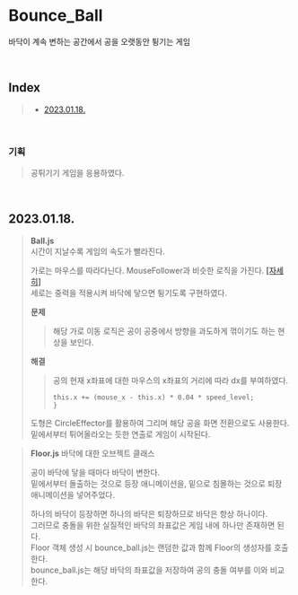 # Bounce_Ball

바닥이 계속 변하는 공간에서 공을 오랫동안 튕기는 게임

<br/>

## Index

> - [2023.01.18.](#20230118)

<br/>

### 기획

> 공튀기기 게임을 응용하였다.  

<br/>

## 2023.01.18.

> **Ball.js**  
> 시간이 지날수록 게임의 속도가 빨라진다.  
> 
> 가로는 마우스를 따라다닌다. MouseFollower과 비슷한 로직을 가진다. [[자세히]](./essential.md#20230110)  
> 세로는 중력을 적용시켜 바닥에 닿으면 튕기도록 구현하였다.  
>
> **문제**
> > 해당 가로 이동 로직은 공이 공중에서 방향을 과도하게 꺾이기도 하는 현상을 보인다.  
> 
> **해결**
> > 공의 현재 x좌표에 대한 마우스의 x좌표의 거리에 따라 dx를 부여하였다.  
> > ```
> > this.x += (mouse_x - this.x) * 0.04 * speed_level;
> > }
> > ```
>
> 도형은 CircleEffector를 활용하여 그리며 해당 공을 화면 전환으로도 사용한다.  
> 밑에서부터 튀어올라오는 듯한 연출로 게임이 시작된다.  

> **Floor.js**
> 바닥에 대한 오브젝트 클래스  
> 
> 공이 바닥에 닿을 때마다 바닥이 변한다.  
> 밑에서부터 돌출하는 것으로 등장 애니메이션을, 밑으로 침몰하는 것으로 퇴장 애니메이션을 넣어주었다.  
> 
> 하나의 바닥이 등장하면 하나의 바닥은 퇴장하므로 바닥은 항상 하나이다.  
> 그러므로 충돌을 위한 실질적인 바닥의 좌표값은 게임 내에 하나만 존재하면 된다.  
> Floor 객체 생성 시 bounce_ball.js는 랜덤한 값과 함께 Floor의 생성자를 호출한다.  
> bounce_ball.js는 해당 바닥의 좌표값을 저장하여 공의 충돌 여부를 이와 비교한다.  
